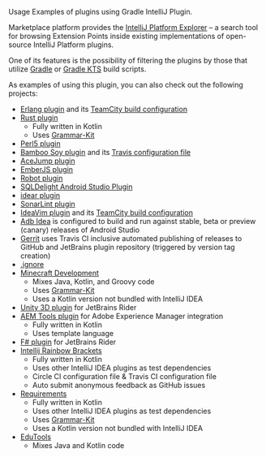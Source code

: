 [//]: # (title: Gradle IntelliJ Plugin – Usage Examples)

<!-- Copyright 2000-2022 JetBrains s.r.o. and other contributors. Use of this source code is governed by the Apache 2.0 license that can be found in the LICENSE file. -->

<link-summary>Usage Examples of plugins using Gradle IntelliJ Plugin.</link-summary>

Marketplace platform provides the [IntelliJ Platform Explorer](https://jb.gg/ipe) – a search tool for browsing Extension Points inside existing implementations of open-source IntelliJ Platform plugins.

One of its features is the possibility of filtering the plugins by those that utilize [Gradle](https://jb.gg/ipe?buildSystem=gradle) or [Gradle KTS](https://jb.gg/ipe?buildSystem=gradle_kts) build scripts.

As examples of using this plugin, you can also check out the following projects:

- [Erlang plugin](https://github.com/ignatov/intellij-erlang) and its [TeamCity build configuration](https://teamcity.jetbrains.com/project.html?projectId=IntellijIdeaPlugins_Erlang&tab=projectOverview)
- [Rust plugin](https://github.com/intellij-rust/intellij-rust)
    - Fully written in Kotlin
    - Uses [Grammar-Kit]
- [Perl5 plugin](https://github.com/hurricup/Perl5-IDEA)
- [Bamboo Soy plugin](https://github.com/google/bamboo-soy) and its [Travis configuration file](https://github.com/google/bamboo-soy/blob/master/.travis.yml)
- [AceJump plugin](https://github.com/johnlindquist/AceJump)
- [EmberJS plugin](https://github.com/Turbo87/intellij-emberjs)
- [Robot plugin](https://github.com/AmailP/robot-plugin)
- [SQLDelight Android Studio Plugin](https://github.com/square/sqldelight/tree/master/sqldelight-idea-plugin)
- [idear plugin](https://github.com/breandan/idear)
- [SonarLint plugin](https://github.com/SonarSource/sonar-intellij)
- [IdeaVim plugin](https://github.com/JetBrains/ideavim) and its [TeamCity build configuration](https://teamcity.jetbrains.com/project.html?projectId=IdeaVim&guest=1)
- [Adb Idea](https://github.com/pbreault/adb-idea) is configured to build and run against stable, beta or preview (canary) releases of Android Studio
- [Gerrit](https://github.com/uwolfer/gerrit-intellij-plugin) uses Travis CI inclusive automated publishing of releases to GitHub and JetBrains plugin repository (triggered by version tag creation)
- [.ignore](https://github.com/JetBrains/idea-gitignore)
- [Minecraft Development](https://github.com/minecraft-dev/MinecraftDev)
    - Mixes Java, Kotlin, and Groovy code
    - Uses [Grammar-Kit]
    - Uses a Kotlin version not bundled with IntelliJ IDEA
- [Unity 3D plugin](https://github.com/JetBrains/resharper-unity) for JetBrains Rider
- [AEM Tools plugin](https://github.com/aemtools/aemtools) for Adobe Experience Manager integration
    - Fully written in Kotlin
    - Uses template language
- [F# plugin](https://github.com/JetBrains/resharper-fsharp/tree/net222/rider-fsharp) for JetBrains Rider
- [Intellij Rainbow Brackets](https://github.com/izhangzhihao/intellij-rainbow-brackets)
    - Fully written in Kotlin
    - Uses other IntelliJ IDEA plugins as test dependencies
    - Circle CI configuration file & Travis CI configuration file
    - Auto submit anonymous feedback as GitHub issues
- [Requirements](https://github.com/meanmail-dev/requirements)
    - Fully written in Kotlin
    - Uses other IntelliJ IDEA plugins as test dependencies
    - Uses [Grammar-Kit]
    - Uses a Kotlin version not bundled with IntelliJ IDEA
- [EduTools](https://github.com/JetBrains/educational-plugin)
    - Mixes Java and Kotlin code

[Grammar-Kit]: https://github.com/JetBrains/Grammar-Kit

